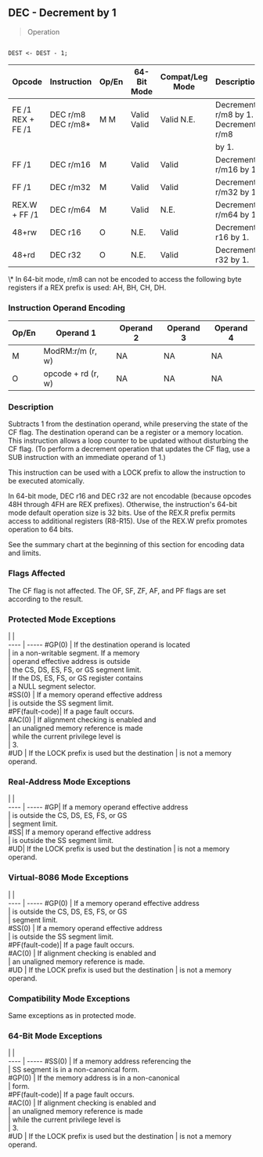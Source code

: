 ## DEC - Decrement by 1

> Operation
``` slim

DEST <- DEST - 1;

```

 Opcode           | Instruction       | Op/En| 64-Bit Mode| Compat/Leg Mode| Description                        
 ---  | --- | --- | --- | --- | ---
 FE /1 REX + FE /1| DEC r/m8 DEC r/m8\*| M M  | Valid Valid| Valid N.E.     | Decrement r/m8 by 1. Decrement r/m8
                  |                   |      |            |                | by 1.                              
 FF /1            | DEC r/m16         | M    | Valid      | Valid          | Decrement r/m16 by 1.              
 FF /1            | DEC r/m32         | M    | Valid      | Valid          | Decrement r/m32 by 1.              
 REX.W + FF /1    | DEC r/m64         | M    | Valid      | N.E.           | Decrement r/m64 by 1.              
 48+rw            | DEC r16           | O    | N.E.       | Valid          | Decrement r16 by 1.                
 48+rd            | DEC r32           | O    | N.E.       | Valid          | Decrement r32 by 1.                
<aside class="notification">
\* In 64-bit mode, r/m8 can not be encoded to access the following byte
registers if a REX prefix is used: AH, BH, CH, DH.
</aside>


### Instruction Operand Encoding
 Op/En| Operand 1         | Operand 2| Operand 3| Operand 4
 ---  | --- | --- | --- | ---
 M    | ModRM:r/m (r, w)  | NA       | NA       | NA       
 O    | opcode + rd (r, w)| NA       | NA       | NA       

### Description
Subtracts 1 from the destination operand, while preserving the state of the
CF flag. The destination operand can be a register or a memory location. This
instruction allows a loop counter to be updated without disturbing the CF flag.
(To perform a decrement operation that updates the CF flag, use a SUB instruction
with an immediate operand of 1.)

This instruction can be used with a LOCK prefix to allow the instruction to
be executed atomically.

In 64-bit mode, DEC r16 and DEC r32 are not encodable (because opcodes 48H through
4FH are REX prefixes). Otherwise, the instruction's 64-bit mode default operation
size is 32 bits. Use of the REX.R prefix permits access to additional registers
(R8-R15). Use of the REX.W prefix promotes operation to 64 bits.

See the summary chart at the beginning of this section for encoding data and
limits.



### Flags Affected
The CF flag is not affected. The OF, SF, ZF, AF, and PF flags are set according
to the result.


### Protected Mode Exceptions
   | |  
---- | -----
 #GP(0)         | If the destination operand is located         
                | in a non-writable segment. If a memory        
                | operand effective address is outside          
                | the CS, DS, ES, FS, or GS segment limit.      
                | If the DS, ES, FS, or GS register contains    
                | a NULL segment selector.                      
 #SS(0)         | If a memory operand effective address         
                | is outside the SS segment limit.              
 #PF(fault-code)| If a page fault occurs.                       
 #AC(0)         | If alignment checking is enabled and          
                | an unaligned memory reference is made         
                | while the current privilege level is          
                | 3.                                            
 #UD            | If the LOCK prefix is used but the destination
                | is not a memory operand.                      

### Real-Address Mode Exceptions
   | |  
---- | -----
 #GP| If a memory operand effective address         
    | is outside the CS, DS, ES, FS, or GS          
    | segment limit.                                
 #SS| If a memory operand effective address         
    | is outside the SS segment limit.              
 #UD| If the LOCK prefix is used but the destination
    | is not a memory operand.                      

### Virtual-8086 Mode Exceptions
   | |  
---- | -----
 #GP(0)         | If a memory operand effective address         
                | is outside the CS, DS, ES, FS, or GS          
                | segment limit.                                
 #SS(0)         | If a memory operand effective address         
                | is outside the SS segment limit.              
 #PF(fault-code)| If a page fault occurs.                       
 #AC(0)         | If alignment checking is enabled and          
                | an unaligned memory reference is made.        
 #UD            | If the LOCK prefix is used but the destination
                | is not a memory operand.                      

### Compatibility Mode Exceptions
Same exceptions as in protected mode.


### 64-Bit Mode Exceptions
   | |  
---- | -----
 #SS(0)         | If a memory address referencing the           
                | SS segment is in a non-canonical form.        
 #GP(0)         | If the memory address is in a non-canonical   
                | form.                                         
 #PF(fault-code)| If a page fault occurs.                       
 #AC(0)         | If alignment checking is enabled and          
                | an unaligned memory reference is made         
                | while the current privilege level is          
                | 3.                                            
 #UD            | If the LOCK prefix is used but the destination
                | is not a memory operand.                      
